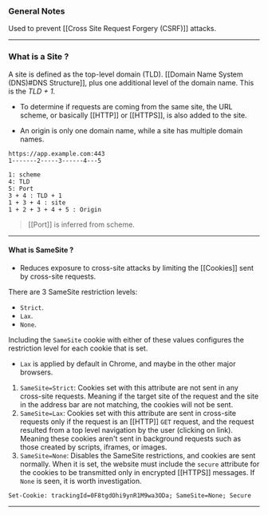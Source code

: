 
### General Notes

Used to prevent [[Cross Site Request Forgery (CSRF)]] attacks.

---
### What is a Site ? 

A site is defined as the top-level domain (TLD). [[Domain Name System (DNS)#DNS Structure]], plus one additional level of the domain name. This is the *TLD + 1*.

- To determine if requests are coming from the same site, the URL scheme, or basically [[HTTP]] or [[HTTPS]], is also added to the site.

- An origin is only one domain name, while a site has multiple domain names.

```
https://app.example.com:443
1-------2-----3------4---5

1: scheme
4: TLD
5: Port
3 + 4 : TLD + 1
1 + 3 + 4 : site
1 + 2 + 3 + 4 + 5 : Origin
```
>[[Port]] is inferred from scheme.

---
#### What is SameSite ?

- Reduces exposure to cross-site attacks by limiting the [[Cookies]] sent by cross-site requests.

There are 3 SameSite restriction levels:
* `Strict`.
* `Lax`.
* `None`.

Including the `SameSite` cookie with either of these values configures the restriction level for each cookie that is set.
- `Lax` is applied by default in Chrome, and maybe in the other major browsers.

1. `SameSite=Strict`: Cookies set with this attribute are not sent in any cross-site requests. Meaning if the target site of the request and the site in the address bar are not matching, the cookies will not be sent.
2. `SameSite=Lax`: Cookies set with this attribute are sent in cross-site requests only if the request is an [[HTTP]] `GET` request, and the request resulted from a top level navigation by the user (clicking on link). Meaning these cookies aren't sent in background requests such as those created by scripts, iframes, or images.
3. `SameSite=None`: Disables the SameSite restrictions, and cookies are sent normally. When it is set, the website must include the `secure` attribute for the cookies to be transmitted only in encrypted [[HTTPS]] messages. If `None` is seen, it is worth investigation.
```
Set-Cookie: trackingId=0F8tgdOhi9ynR1M9wa3ODa; SameSite=None; Secure
```

---
